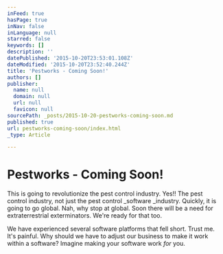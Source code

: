 ```yaml
---
inFeed: true
hasPage: true
inNav: false
inLanguage: null
starred: false
keywords: []
description: ''
datePublished: '2015-10-20T23:53:01.108Z'
dateModified: '2015-10-20T23:52:40.244Z'
title: 'Pestworks - Coming Soon!'
authors: []
publisher:
  name: null
  domain: null
  url: null
  favicon: null
sourcePath: _posts/2015-10-20-pestworks-coming-soon.md
published: true
url: pestworks-coming-soon/index.html
_type: Article

---
```

# Pestworks - Coming Soon!

This is going to revolutionize the pest control industry. Yes!! The 
pest control
industry, not just the pest control _software _industry. Quickly, it is going to go global. Nah, why stop at global. Soon there will be a need for extraterrestrial exterminators. We're ready for that too.

We have experienced several software platforms that fell short. Trust me. It's painful. Why should we have to adjust our business to make it work within a software? Imagine making your software work _for_ you.